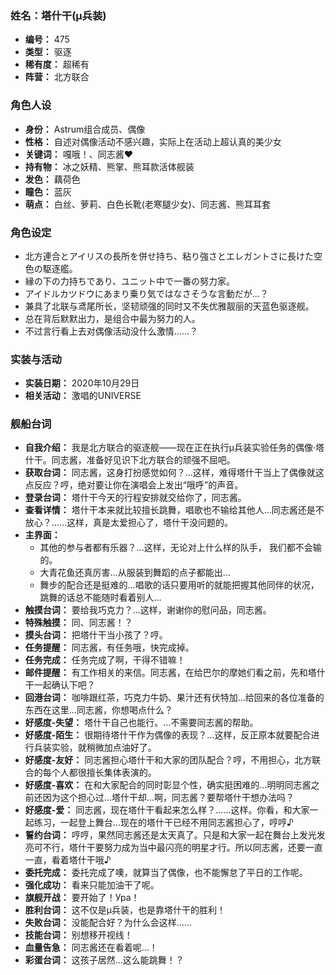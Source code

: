 ### 姓名：塔什干(μ兵装)
* **编号：** 475
* **类型：** 驱逐
* **稀有度：** 超稀有
* **阵营：** 北方联合


### 角色人设
* **身份：** Astrum组合成员、偶像
* **性格：** 自述对偶像活动不感兴趣，实际上在活动上超认真的美少女
* **关键词：** 嘎哦！、同志酱❤
* **持有物：** 冰之妖精、熊掌、熊耳款活体舰装
* **发色：** 藕荷色
* **瞳色：** 蓝灰
* **萌点：** 白丝、萝莉、白色长靴(老寒腿少女)、同志酱、熊耳耳套


### 角色设定
* 北方連合とアイリスの長所を併せ持ち、粘り強さとエレガントさに長けた空色の駆逐艦。
* 縁の下の力持ちであり、ユニット中で一番の努力家。
* アイドルカツドウにあまり乗り気ではなさそうな言動だが…？
* 兼具了北联与鸢尾所长，坚韧顽强的同时又不失优雅靓丽的天蓝色驱逐舰。
* 总在背后默默出力，是组合中最为努力的人。
* 不过言行看上去对偶像活动没什么激情……？


### 实装与活动
* **实装日期：** 2020年10月29日
* **相关活动：** 激唱的UNIVERSE


### 舰船台词
* **自我介绍：** 我是北方联合的驱逐舰——现在正在执行μ兵装实验任务的偶像·塔什干。同志酱，准备好见识下北方联合的顽强不屈吧。
* **获取台词：** 同志酱，这身打扮感觉如何？…这样，难得塔什干当上了偶像就这点反应？哼，绝对要让你在演唱会上发出“哦呼”的声音。
* **登录台词：** 塔什干今天的行程安排就交给你了，同志酱。
* **查看详情：** 塔什干本来就比较擅长跳舞，唱歌也不输给其他人…同志酱还是不放心？……这样，真是太爱担心了，塔什干没问题的。
* **主界面：**
  * 其他的参与者都有乐器？…这样，无论对上什么样的队手， 我们都不会输的。
  * 大青花鱼还真厉害…从服装到舞蹈的点子都能出…
  * 舞步的配合还是挺难的…唱歌的话只要用听的就能把握其他同伴的状况，跳舞的话总不能随时看着别人…
* **触摸台词：** 要给我巧克力？…这样，谢谢你的慰问品，同志酱。
* **特殊触摸：** 同、同志酱！？
* **摸头台词：** 把塔什干当小孩了？哼。
* **任务提醒：** 同志酱，有任务哦，快完成掉。
* **任务完成：** 任务完成了啊，干得不错嘛！
* **邮件提醒：** 有工作相关的来信。同志酱，在给巴尔的摩她们看之前，先和塔什干一起确认下吧？
* **回港台词：** 咖啡跟红茶，巧克力牛奶、果汁还有伏特加…给回来的各位准备的东西在这里…同志酱，你想喝点什么？
* **好感度-失望：** 塔什干自己也能行。…不需要同志酱的帮助。
* **好感度-陌生：** 很期待塔什干作为偶像的表现？…这样，反正原本就要配合进行兵装实验，就稍微加点油好了。
* **好感度-友好：** 同志酱担心塔什干和大家的团队配合？哼，不用担心，北方联合的每个人都很擅长集体表演的。
* **好感度-喜欢：** 在和大家配合的同时彰显个性，确实挺困难的…明明同志酱之前还因为这个担心过…塔什干却…啊，同志酱？要帮塔什干想办法吗？
* **好感度-爱：** 同志酱，现在塔什干看起来怎么样？……这样。你看，和大家一起练习，一起登上舞台…现在的塔什干已经不用同志酱担心了，哼哼♪
* **誓约台词：** 哼哼，果然同志酱还是太天真了。只是和大家一起在舞台上发光发亮可不行，塔什干要努力成为当中最闪亮的明星才行。所以同志酱，还要一直一直，看着塔什干哦♪
* **委托完成：** 委托完成了噢，就算当了偶像，也不能懈怠了平日的工作呢。
* **强化成功：** 看来只能加油干了呢。
* **旗舰开战：** 要开始了！Ура！
* **胜利台词：** 这不仅是μ兵装，也是靠塔什干的胜利！
* **失败台词：** 没能配合好？为什么会这样……
* **技能台词：** 别想移开视线！
* **血量告急：** 同志酱还在看着呢…！
* **彩蛋台词：** 这孩子居然…这么能跳舞！？
